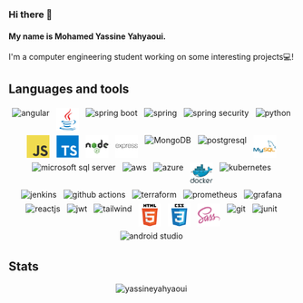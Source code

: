 ### Hi there 👋
#### My name is Mohamed Yassine Yahyaoui.
I'm a computer engineering student working on some interesting projects💻!

## Languages and tools
<p align="center">



<img src="https://angular.io/assets/images/logos/angular/angular.svg" alt="angular" height="40" style="vertical-align:top; margin:4px">
<img src="https://raw.githubusercontent.com/devicons/devicon/master/icons/java/java-original.svg" alt="java" height="40" style="vertical-align:top; margin:4px">
<img src="https://cdn.worldvectorlogo.com/logos/spring-boot-1.svg" alt="spring boot" height="40" style="vertical-align:top; margin:4px">
<img src="https://encrypted-tbn0.gstatic.com/images?q=tbn:ANd9GcT8i4zPog-0j0JR_yZglxPhTPZXxN2iMTQ3Dw&s" alt="spring" height="40" style="vertical-align:top; margin:4px">
<img src="https://encrypted-tbn0.gstatic.com/images?q=tbn:ANd9GcRkxzdoDVo0sVskFaarmMdnn2Qr5ymyW-KyVA&s" alt="spring security" height="40" style="vertical-align:top; margin:4px">
<img src="https://upload.wikimedia.org/wikipedia/commons/thumb/c/c3/Python-logo-notext.svg/1024px-Python-logo-notext.svg.png" alt="python" height="40" style="vertical-align:top; margin:4px">
<img src="https://raw.githubusercontent.com/github/explore/80688e429a7d4ef2fca1e82350fe8e3517d3494d/topics/javascript/javascript.png" alt="javascript" height="40" style="vertical-align:top; margin:4px">
<img src="https://raw.githubusercontent.com/devicons/devicon/master/icons/typescript/typescript-original.svg" alt="typescript" height="40" style="vertical-align:top; margin:4px">
<img src="https://raw.githubusercontent.com/devicons/devicon/master/icons/nodejs/nodejs-original-wordmark.svg" alt="nodejs" height="40" style="vertical-align:top; margin:4px">
<img src="https://raw.githubusercontent.com/devicons/devicon/master/icons/express/express-original-wordmark.svg" alt="express" height="40" style="vertical-align:top; margin:4px">
<img src="https://upload.wikimedia.org/wikipedia/commons/thumb/9/93/MongoDB_Logo.svg/2560px-MongoDB_Logo.svg.png" alt="MongoDB" height="40" style="vertical-align:top; margin:4px">
<img src="https://upload.wikimedia.org/wikipedia/commons/thumb/2/29/Postgresql_elephant.svg/1200px-Postgresql_elephant.svg.png" alt="postgresql" height="40" style="vertical-align:top; margin:4px">
<img src="https://raw.githubusercontent.com/devicons/devicon/master/icons/mysql/mysql-original-wordmark.svg" alt="mysql" height="40" style="vertical-align:top; margin:4px">
<img src="https://www.svgrepo.com/show/303229/microsoft-sql-server-logo.svg" alt="microsoft sql server" height="40" style="vertical-align:top; margin:4px">
<img src="https://upload.wikimedia.org/wikipedia/commons/thumb/9/93/Amazon_Web_Services_Logo.svg/2560px-Amazon_Web_Services_Logo.svg.png" alt="aws" height="40" style="vertical-align:top; margin:4px">
<img src="https://www.vectorlogo.zone/logos/microsoft_azure/microsoft_azure-icon.svg" alt="azure" height="40" style="vertical-align:top; margin:4px">
<img src="https://raw.githubusercontent.com/devicons/devicon/master/icons/docker/docker-original-wordmark.svg" alt="docker" height="40" style="vertical-align:top; margin:4px">
<img src="https://upload.wikimedia.org/wikipedia/commons/thumb/3/39/Kubernetes_logo_without_workmark.svg/1200px-Kubernetes_logo_without_workmark.svg.png" alt="kubernetes" height="40" style="vertical-align:top; margin:4px">
<img src="https://www.vectorlogo.zone/logos/jenkins/jenkins-icon.svg" alt="jenkins" height="40" style="vertical-align:top; margin:4px">
<img src="https://www.svgrepo.com/show/306098/githubactions.svg" alt="github actions" height="40" style="vertical-align:top; margin:4px">
<img src="https://www.svgrepo.com/show/376353/terraform.svg" alt="terraform" height="40" style="vertical-align:top; margin:4px">
<img src="https://upload.wikimedia.org/wikipedia/commons/thumb/3/38/Prometheus_software_logo.svg/1200px-Prometheus_software_logo.svg.png" alt="prometheus" height="40" style="vertical-align:top; margin:4px">
<img src="https://www.svgrepo.com/show/353829/grafana.svg" alt="grafana" height="40" style="vertical-align:top; margin:4px">
<img src="https://cdn4.iconfinder.com/data/icons/logos-3/600/React.js_logo-512.png" alt="reactjs" height="40" style="vertical-align:top; margin:4px">
<img src="https://cdn.worldvectorlogo.com/logos/jwt-3.svg" alt="jwt" height="40" style="vertical-align:top; margin:4px">
<img src="https://encrypted-tbn0.gstatic.com/images?q=tbn:ANd9GcQNhoXisDruJMDAq3Ltd-wuaMW2lGxck9wAKw&s" alt="tailwind" height="40" style="vertical-align:top; margin:4px">
<img src="https://raw.githubusercontent.com/devicons/devicon/master/icons/html5/html5-original-wordmark.svg" alt="html" height="40" style="vertical-align:top; margin:4px">
<img src="https://raw.githubusercontent.com/devicons/devicon/master/icons/css3/css3-original-wordmark.svg" alt="css" height="40" style="vertical-align:top; margin:4px">
<img src="https://raw.githubusercontent.com/devicons/devicon/master/icons/sass/sass-original.svg" alt="sass" height="40" style="vertical-align:top; margin:4px">
<img src="https://www.vectorlogo.zone/logos/git-scm/git-scm-icon.svg" alt="git" height="40" style="vertical-align:top; margin:4px">
<img src="https://upload.wikimedia.org/wikipedia/commons/5/59/JUnit_5_Banner.png" alt="junit" height="40" style="vertical-align:top; margin:4px">
<img src="https://upload.wikimedia.org/wikipedia/commons/thumb/9/95/Android_Studio_Icon_3.6.svg/1900px-Android_Studio_Icon_3.6.svg.png" alt="android studio" height="40" style="vertical-align:top; margin:4px">

</p> 


## Stats

<p align="center"><img src="https://github-readme-streak-stats.herokuapp.com/?user=yassineyahyaoui&theme=algolia" alt="yassineyahyaoui" /></p>
